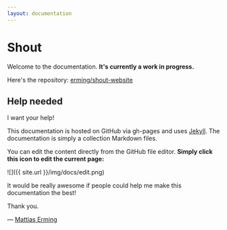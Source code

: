 ```yaml
---
layout: documentation
---
```


# Shout

Welcome to the documentation. __It's currently a work in progress.__

Here's the repository: [erming/shout-website](http://github.com/erming/shout-website)

## Help needed
I want your help!

This documentation is hosted on GitHub via gh-pages and uses [Jekyll](http://jekyllrb.com/).
The documentation is simply a collection Markdown files.

You can edit the content directly from the GitHub file editor. __Simply click this icon to edit
the current page:__

![]({{ site.url }}/img/docs/edit.png)

It would be really awesome if people could help me make this documentation the best!

Thank you.

&mdash; [Mattias Erming](http://github.com/erming)
